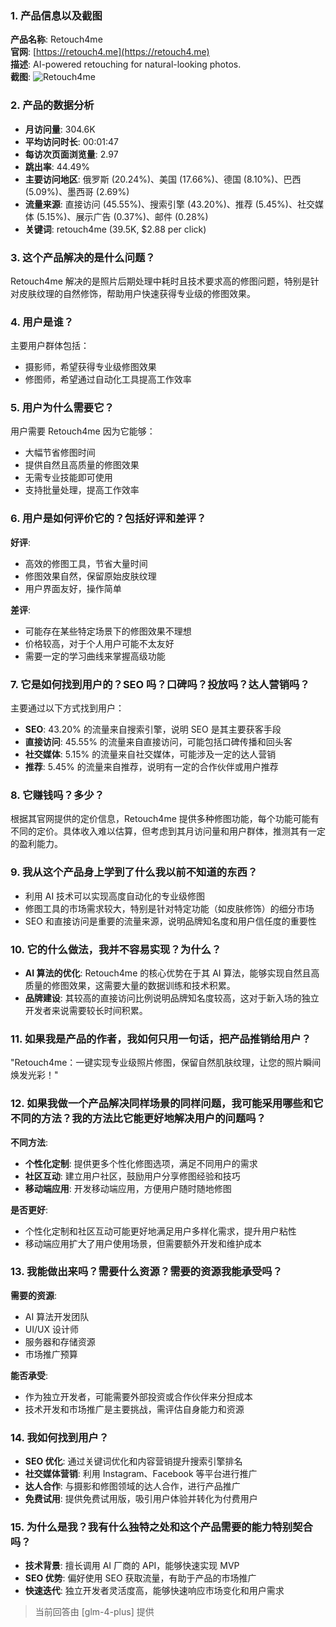 ### 1. 产品信息以及截图

**产品名称**: Retouch4me  
**官网**: [https://retouch4.me](https://retouch4.me)  
**描述**: AI-powered retouching for natural-looking photos.  
**截图**: ![Retouch4me](https://cdn-images.toolify.ai/170349883214810818.jpg)

### 2. 产品的数据分析

- **月访问量**: 304.6K
- **平均访问时长**: 00:01:47
- **每访次页面浏览量**: 2.97
- **跳出率**: 44.49%
- **主要访问地区**: 俄罗斯 (20.24%)、美国 (17.66%)、德国 (8.10%)、巴西 (5.09%)、墨西哥 (2.69%)
- **流量来源**: 直接访问 (45.55%)、搜索引擎 (43.20%)、推荐 (5.45%)、社交媒体 (5.15%)、展示广告 (0.37%)、邮件 (0.28%)
- **关键词**: retouch4me (39.5K, $2.88 per click)

### 3. 这个产品解决的是什么问题？

Retouch4me 解决的是照片后期处理中耗时且技术要求高的修图问题，特别是针对皮肤纹理的自然修饰，帮助用户快速获得专业级的修图效果。

### 4. 用户是谁？

主要用户群体包括：
- 摄影师，希望获得专业级修图效果
- 修图师，希望通过自动化工具提高工作效率

### 5. 用户为什么需要它？

用户需要 Retouch4me 因为它能够：
- 大幅节省修图时间
- 提供自然且高质量的修图效果
- 无需专业技能即可使用
- 支持批量处理，提高工作效率

### 6. 用户是如何评价它的？包括好评和差评？

**好评**:
- 高效的修图工具，节省大量时间
- 修图效果自然，保留原始皮肤纹理
- 用户界面友好，操作简单

**差评**:
- 可能存在某些特定场景下的修图效果不理想
- 价格较高，对于个人用户可能不太友好
- 需要一定的学习曲线来掌握高级功能

### 7. 它是如何找到用户的？SEO 吗？口碑吗？投放吗？达人营销吗？

主要通过以下方式找到用户：
- **SEO**: 43.20% 的流量来自搜索引擎，说明 SEO 是其主要获客手段
- **直接访问**: 45.55% 的流量来自直接访问，可能包括口碑传播和回头客
- **社交媒体**: 5.15% 的流量来自社交媒体，可能涉及一定的达人营销
- **推荐**: 5.45% 的流量来自推荐，说明有一定的合作伙伴或用户推荐

### 8. 它赚钱吗？多少？

根据其官网提供的定价信息，Retouch4me 提供多种修图功能，每个功能可能有不同的定价。具体收入难以估算，但考虑到其月访问量和用户群体，推测其有一定的盈利能力。

### 9. 我从这个产品身上学到了什么我以前不知道的东西？

- 利用 AI 技术可以实现高度自动化的专业级修图
- 修图工具的市场需求较大，特别是针对特定功能（如皮肤修饰）的细分市场
- SEO 和直接访问是重要的流量来源，说明品牌知名度和用户信任度的重要性

### 10. 它的什么做法，我并不容易实现？为什么？

- **AI 算法的优化**: Retouch4me 的核心优势在于其 AI 算法，能够实现自然且高质量的修图效果，这需要大量的数据训练和技术积累。
- **品牌建设**: 其较高的直接访问比例说明品牌知名度较高，这对于新入场的独立开发者来说需要较长时间积累。

### 11. 如果我是产品的作者，我如何只用一句话，把产品推销给用户？

"Retouch4me：一键实现专业级照片修图，保留自然肌肤纹理，让您的照片瞬间焕发光彩！"

### 12. 如果我做一个产品解决同样场景的同样问题，我可能采用哪些和它不同的方法？我的方法比它能更好地解决用户的问题吗？

**不同方法**:
- **个性化定制**: 提供更多个性化修图选项，满足不同用户的需求
- **社区互动**: 建立用户社区，鼓励用户分享修图经验和技巧
- **移动端应用**: 开发移动端应用，方便用户随时随地修图

**是否更好**:
- 个性化定制和社区互动可能更好地满足用户多样化需求，提升用户粘性
- 移动端应用扩大了用户使用场景，但需要额外开发和维护成本

### 13. 我能做出来吗？需要什么资源？需要的资源我能承受吗？

**需要的资源**:
- AI 算法开发团队
- UI/UX 设计师
- 服务器和存储资源
- 市场推广预算

**能否承受**:
- 作为独立开发者，可能需要外部投资或合作伙伴来分担成本
- 技术开发和市场推广是主要挑战，需评估自身能力和资源

### 14. 我如何找到用户？

- **SEO 优化**: 通过关键词优化和内容营销提升搜索引擎排名
- **社交媒体营销**: 利用 Instagram、Facebook 等平台进行推广
- **达人合作**: 与摄影和修图领域的达人合作，进行产品推广
- **免费试用**: 提供免费试用版，吸引用户体验并转化为付费用户

### 15. 为什么是我？我有什么独特之处和这个产品需要的能力特别契合吗？

- **技术背景**: 擅长调用 AI 厂商的 API，能够快速实现 MVP
- **SEO 优势**: 偏好使用 SEO 获取流量，有助于产品的市场推广
- **快速迭代**: 独立开发者灵活度高，能够快速响应市场变化和用户需求

> 当前回答由 [glm-4-plus] 提供